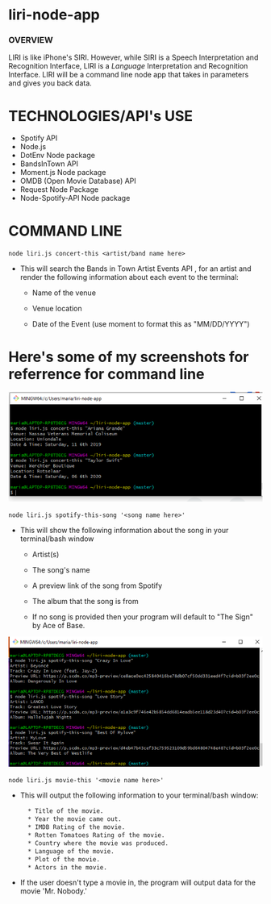 # liri-node-app

### OVERVIEW

LIRI is like iPhone's SIRI. However, while SIRI is a Speech Interpretation and Recognition Interface, LIRI is a _Language_ Interpretation and Recognition Interface. LIRI will be a command line node app that takes in parameters and gives you back data.

# TECHNOLOGIES/API's USE

* Spotify API
* Node.js
* DotEnv Node package
* BandsInTown API
* Moment.js Node package
* OMDB (Open Movie Database) API
* Request Node Package
* Node-Spotify-API Node package
 
# COMMAND LINE

`node liri.js concert-this <artist/band name here>`

* This will search the Bands in Town Artist Events API , for an artist and render the following information about each event to the terminal:

     * Name of the venue

     * Venue location

     * Date of the Event (use moment to format this as "MM/DD/YYYY")

# Here's some of my screenshots for referrence for command line

![](https://github.com/maria341/liri-node-app/blob/master/readme.images/concert-this.png)

`node liri.js spotify-this-song '<song name here>'`

* This will show the following information about the song in your terminal/bash window

     * Artist(s)

     * The song's name

     * A preview link of the song from Spotify

     * The album that the song is from

   * If no song is provided then your program will default to "The Sign" by Ace of Base.

![](https://github.com/maria341/liri-node-app/blob/master/readme.images/spotify.png)

`node liri.js movie-this '<movie name here>'`

   * This will output the following information to your terminal/bash window:

     ```
       * Title of the movie.
       * Year the movie came out.
       * IMDB Rating of the movie.
       * Rotten Tomatoes Rating of the movie.
       * Country where the movie was produced.
       * Language of the movie.
       * Plot of the movie.
       * Actors in the movie.
     ```

   * If the user doesn't type a movie in, the program will output data for the movie 'Mr. Nobody.'


